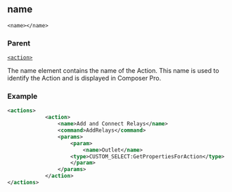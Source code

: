 ## name

`<name></name>`


### Parent

[`<action>`][1]


The name element contains the name of the Action. This name is used to identify the Action and is displayed  in Composer Pro.



### Example

```xml
<actions>
			<action>
				<name>Add and Connect Relays</name>
				<command>AddRelays</command>
				<params>
					<param>
						<name>Outlet</name>
					<type>CUSTOM_SELECT:GetPropertiesForAction</type>
					</param>
				</params>
			</action>
</actions>
```





[1]:	https://snap-one.github.io/docs-driverworks-xml/#actions-xml-action